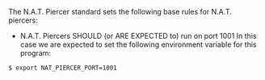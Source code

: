 The N.A.T. Piercer standard sets the following base rules for N.A.T. piercers:

- N.A.T. Piercers SHOULD (or ARE EXPECTED to) run on port 1001
  In this case we are expected to set the following environment variable for this program:
```
$ export NAT_PIERCER_PORT=1001
```
